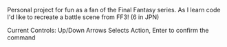 Personal project for fun as a fan of the Final Fantasy series.
As I learn code I'd like to recreate a battle scene from FF3! (6 in JPN)

Current Controls:  Up/Down Arrows Selects Action, Enter to confirm the command